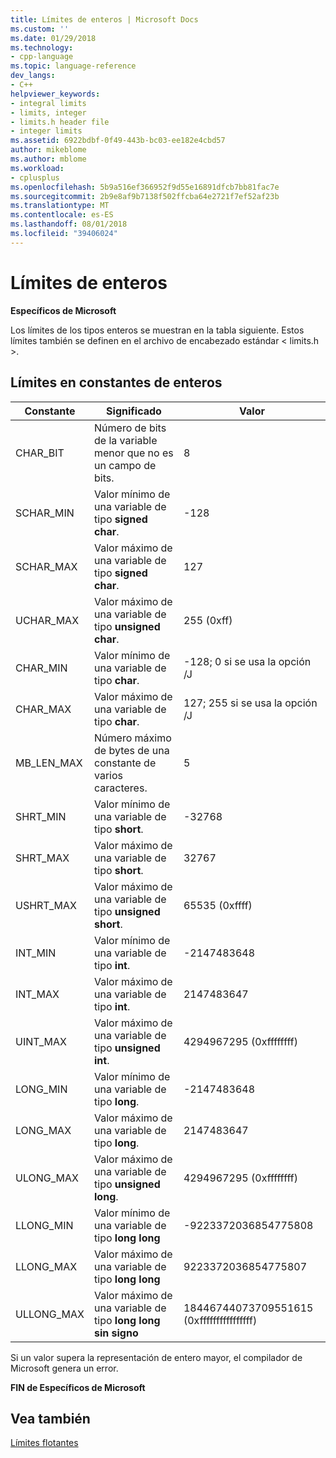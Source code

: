 ```yaml
---
title: Límites de enteros | Microsoft Docs
ms.custom: ''
ms.date: 01/29/2018
ms.technology:
- cpp-language
ms.topic: language-reference
dev_langs:
- C++
helpviewer_keywords:
- integral limits
- limits, integer
- limits.h header file
- integer limits
ms.assetid: 6922bdbf-0f49-443b-bc03-ee182e4cbd57
author: mikeblome
ms.author: mblome
ms.workload:
- cplusplus
ms.openlocfilehash: 5b9a516ef366952f9d55e16891dfcb7bb81fac7e
ms.sourcegitcommit: 2b9e8af9b7138f502ffcba64e2721f7ef52af23b
ms.translationtype: MT
ms.contentlocale: es-ES
ms.lasthandoff: 08/01/2018
ms.locfileid: "39406024"
---
```

# <a name="integer-limits"></a>Límites de enteros

**Específicos de Microsoft**

Los límites de los tipos enteros se muestran en la tabla siguiente. Estos límites también se definen en el archivo de encabezado estándar < limits.h >.

## <a name="limits-on-integer-constants"></a>Límites en constantes de enteros

|Constante|Significado|Valor|
|--------------|-------------|-----------|
|CHAR_BIT|Número de bits de la variable menor que no es un campo de bits.|8|
|SCHAR_MIN|Valor mínimo de una variable de tipo **signed char**.|-128|
|SCHAR_MAX|Valor máximo de una variable de tipo **signed char**.|127|
|UCHAR_MAX|Valor máximo de una variable de tipo **unsigned char**.|255 (0xff)|
|CHAR_MIN|Valor mínimo de una variable de tipo **char**.|-128; 0 si se usa la opción /J|
|CHAR_MAX|Valor máximo de una variable de tipo **char**.|127; 255 si se usa la opción /J|
|MB_LEN_MAX|Número máximo de bytes de una constante de varios caracteres.|5|
|SHRT_MIN|Valor mínimo de una variable de tipo **short**.|-32768|
|SHRT_MAX|Valor máximo de una variable de tipo **short**.|32767|
|USHRT_MAX|Valor máximo de una variable de tipo **unsigned short**.|65535 (0xffff)|
|INT_MIN|Valor mínimo de una variable de tipo **int**.|-2147483648|
|INT_MAX|Valor máximo de una variable de tipo **int**.|2147483647|
|UINT_MAX|Valor máximo de una variable de tipo **unsigned int**.|4294967295 (0xffffffff)|
|LONG_MIN|Valor mínimo de una variable de tipo **long**.|-2147483648|
|LONG_MAX|Valor máximo de una variable de tipo **long**.|2147483647|
|ULONG_MAX|Valor máximo de una variable de tipo **unsigned long**.|4294967295 (0xffffffff)|
|LLONG_MIN|Valor mínimo de una variable de tipo **long long**|-9223372036854775808|
|LLONG_MAX|Valor máximo de una variable de tipo **long long**|9223372036854775807|
|ULLONG_MAX|Valor máximo de una variable de tipo **long long sin signo**|18446744073709551615 (0xffffffffffffffff)|

Si un valor supera la representación de entero mayor, el compilador de Microsoft genera un error.

**FIN de Específicos de Microsoft**

## <a name="see-also"></a>Vea también
 [Límites flotantes](../cpp/floating-limits.md)  